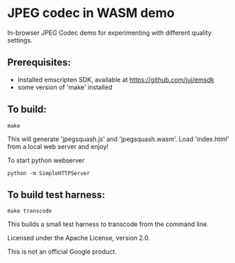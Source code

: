 # JPEG codec in WASM demo

In-browser JPEG Codec demo for experimenting with different quality settings.

## Prerequisites:
* Installed emscripten SDK, available at https://github.com/juj/emsdk
* some version of 'make' installed

## To build:
```
make
```

This will generate 'jpegsquash.js' and 'jpegsquash.wasm'. Load 'index.html' from a local web server and enjoy!

To start python webserver
```
python -m SimpleHTTPServer
```
## To build test harness:
```
make transcode
```

This builds a small test harness to transcode from the command line.

Licensed under the Apache License, version 2.0.

This is not an official Google product.
